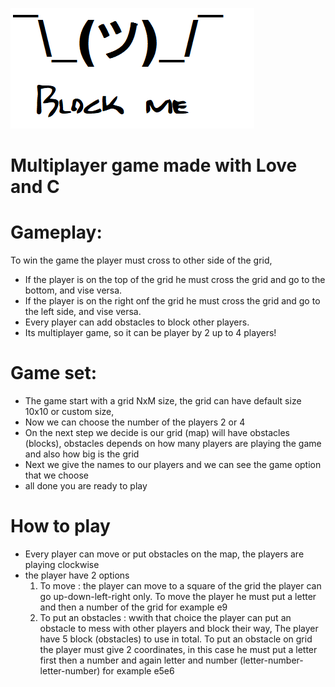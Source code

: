 ![alt text](https://github.com/Kyr-M/Block_me/blob/master/logo.png)
# Multiplayer game made with Love and C
# Gameplay:
To win the game the player must cross to other side of the grid, 
* If the player is on the top of the grid he must cross the grid and go to the bottom, and vise versa. 
* If the player is on the right onf the grid he must cross the grid and go to the left side, and vise versa.
* Every player can add obstacles to block other players.
* Its multiplayer game, so it can be player by 2 up to 4 players!

# Game set:
* The game start with a grid NxM size, the grid can have default size 10x10 or custom size, 
* Now we can choose the number of the players 2 or 4 
* On the next step we decide is our grid (map) will have obstacles (blocks), obstacles depends on how many players are playing the game and also how big is the grid 
* Next we give the names to our players and we can see the game option that we choose
* all done you are ready to play 

# How to play
* Every player can move or put obstacles on the map, the players are playing clockwise 
* the player have 2 options 
  1. To move : the player can move to a square of the grid the player can go up-down-left-right only. To move the player he must put a letter and then a number of the grid
  for example e9
  2. To put an obstacles : wwith that choice the player can put an obstacle to mess with other players and block their way, The player have 5 block (obstacles) to use in total.
  To put an obstacle on grid the player must give 2 coordinates, in this case he must put a letter first then a number and again letter and number (letter-number-letter-number)
  for example e5e6
  


